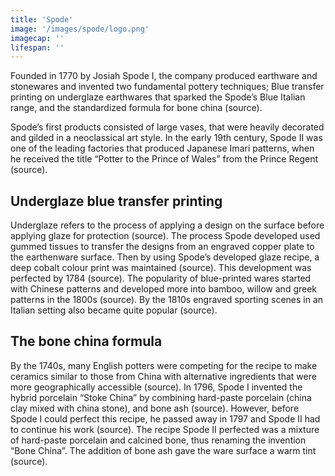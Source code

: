 ```yaml
---
title: 'Spode'
image: '/images/spode/logo.png'
imagecap: ''
lifespan: ''
---
```


<!-- @format -->

Founded in 1770 by Josiah Spode I, the company produced earthware and stonewares and invented two fundamental pottery techniques; Blue transfer printing on underglaze earthwares that sparked the Spode’s Blue Italian range, and the standardized formula for bone china (source).

Spode’s first products consisted of large vases, that were heavily decorated and gilded in a neoclassical art style. In the early 19th century, Spode II was one of the leading factories that produced Japanese Imari patterns, when he received the title “Potter to the Prince of Wales” from the Prince Regent (source). 

## Underglaze blue transfer printing
Underglaze refers to the process of applying a design on the surface before applying glaze for protection (source). 
The process Spode developed used gummed tissues to transfer the designs from an engraved copper plate to the earthenware surface. Then by using Spode’s developed glaze recipe, a deep cobalt colour print was maintained (source). This development was perfected by 1784 (source).
The popularity of blue-printed wares started with Chinese patterns and developed more into bamboo, willow and greek patterns in the 1800s (source). By the 1810s engraved sporting scenes in an Italian setting also became quite popular (source).

## The bone china formula
By the 1740s, many English potters were competing for the recipe to make ceramics similar to those from China with alternative ingredients that were more geographically accessible (source). In 1796, Spode I invented the hybrid porcelain “Stoke China” by combining hard-paste porcelain (china clay mixed with china stone), and bone ash (source). However, before Spode I could perfect this recipe, he passed away in 1797 and Spode II had to continue his work (source). 
The recipe Spode II perfected was a mixture of hard-paste porcelain and calcined bone, thus renaming the invention “Bone China”. The addition of bone ash gave the ware surface a warm tint (source).

